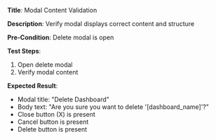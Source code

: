**Title**: Modal Content Validation

**Description**: Verify modal displays correct content and structure

**Pre-Condition**: Delete modal is open

**Test Steps**:
1. Open delete modal
2. Verify modal content

**Expected Result**:
- Modal title: "Delete Dashboard"
- Body text: "Are you sure you want to delete '[dashboard_name]'?"
- Close button (X) is present
- Cancel button is present
- Delete button is present